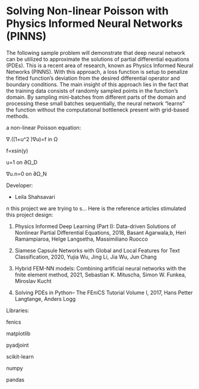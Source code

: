 # Solving Non-linear Poisson with Physics Informed Neural Networks (PINNS)
The following sample problem will demonstrate that deep neural network can be utilized to approximate the solutions of partial differential equations (PDEs). This is a recent area of research, known as Physics Informed Neural Networks (PINNS). With this approach, a loss function is setup to penalize the fitted function’s deviation from the desired differential operator and boundary conditions. ﻿The main insight of this approach lies in the fact that the training data consists of randomly sampled points in the function’s domain. By sampling mini-batches from different parts of the domain and processing these small batches sequentially, the neural network “learns” the function without the computational bottleneck present with grid-based methods. 

a non-linear Poisson equation:

∇.((1+u^2 )∇u)=f in Ω

f=xsin(y)

u=1 on ∂Ω_D

∇u.n=0 on ∂Ω_N

Developer:
- Leila Shahsavari

n this project we are trying to s...
Here is the reference articles stimulated this project design:
1. Physics Informed Deep Learning (Part I): Data-driven Solutions of Nonlinear Partial Differential Equations, 2018,
	Basant Agarwala,b, Heri Ramampiaroa, Helge Langsetha, Massimiliano Ruocco
2. Siamese Capsule Networks with Global and Local Features for Text Classification, 2020,
	Yujia Wu, Jing Li, Jia Wu, Jun Chang
  
3. Hybrid FEM-NN models: Combining artificial neural networks with the fnite element method, 2021,
  Sebastian K. Mituscha, Simon W. Funkea, Miroslav Kucht
  
4. Solving PDEs in Python– The FEniCS Tutorial Volume I, 2017,
  Hans Petter Langtange, Anders Logg


Libraries:

fenics

matplotlib

pyadjoint

scikit-learn

numpy

pandas

